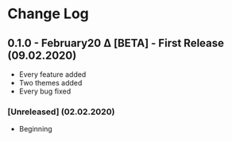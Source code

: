 # Change Log


## 0.1.0 - February20 Δ [BETA] - First Release (09.02.2020)
- Every feature added
- Two themes added
- Every bug fixed

### [Unreleased] (02.02.2020)
- Beginning